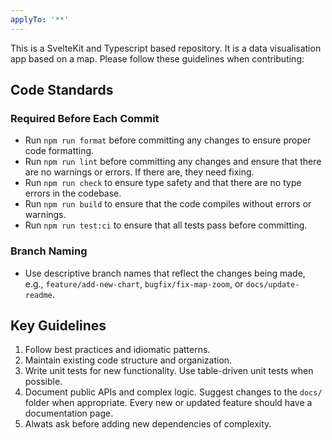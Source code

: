 ```yaml
---
applyTo: '**'
---
```


This is a SvelteKit and Typescript based repository. It is a data visualisation app based on a map. Please follow these guidelines when contributing:

## Code Standards

### Required Before Each Commit

- Run `npm run format` before committing any changes to ensure proper code formatting.
- Run `npm run lint` before committing any changes and ensure that there are no warnings or errors. If there are, they need fixing.
- Run `npm run check` to ensure type safety and that there are no type errors in the codebase.
- Run `npm run build` to ensure that the code compiles without errors or warnings.
- Run `npm run test:ci` to ensure that all tests pass before committing.

### Branch Naming
- Use descriptive branch names that reflect the changes being made, e.g., `feature/add-new-chart`, `bugfix/fix-map-zoom`, or `docs/update-readme`.

## Key Guidelines

1. Follow best practices and idiomatic patterns.
2. Maintain existing code structure and organization.
3. Write unit tests for new functionality. Use table-driven unit tests when possible.
4. Document public APIs and complex logic. Suggest changes to the `docs/` folder when appropriate. Every new or updated feature should have a documentation page.
5. Alwats ask before adding new dependencies of complexity.
